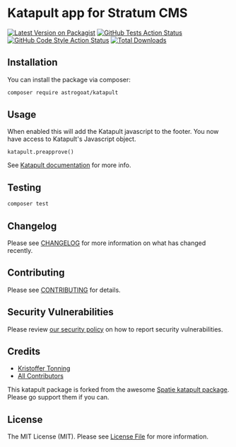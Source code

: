 # Katapult app for Stratum CMS

[![Latest Version on Packagist](https://img.shields.io/packagist/v/astrogoat/katapult.svg?style=flat-square)](https://packagist.org/packages/astrogoat/katapult)
[![GitHub Tests Action Status](https://img.shields.io/github/workflow/status/astrogoat/katapult/run-tests?label=tests)](https://github.com/astrogoat/katapult/actions?query=workflow%3Arun-tests+branch%3Amain)
[![GitHub Code Style Action Status](https://img.shields.io/github/workflow/status/astrogoat/katapult/Check%20&%20fix%20styling?label=code%20style)](https://github.com/astrogoat/katapult/actions?query=workflow%3A"Check+%26+fix+styling"+branch%3Amain)
[![Total Downloads](https://img.shields.io/packagist/dt/astrogoat/katapult.svg?style=flat-square)](https://packagist.org/packages/astrogoat/katapult)

## Installation

You can install the package via composer:

```bash
composer require astrogoat/katapult
```

## Usage

When enabled this will add the Katapult javascript to the footer. You now have access to Katapult's Javascript object. 

`katapult.preapprove()`

See [Katapult documentation](https://docs.katapult.com/docs) for more info.



## Testing

```bash
composer test
```

## Changelog

Please see [CHANGELOG](CHANGELOG.md) for more information on what has changed recently.

## Contributing

Please see [CONTRIBUTING](.github/CONTRIBUTING.md) for details.

## Security Vulnerabilities

Please review [our security policy](../../security/policy) on how to report security vulnerabilities.

## Credits

- [Kristoffer Tonning](https://github.com/tonning)
- [All Contributors](../../contributors)

This katapult package is forked from the awesome [Spatie katapult package](https://github.com/spatie/package-katapult-laravel#support-us). Please go support them if you can.




## License

The MIT License (MIT). Please see [License File](LICENSE.md) for more information.
